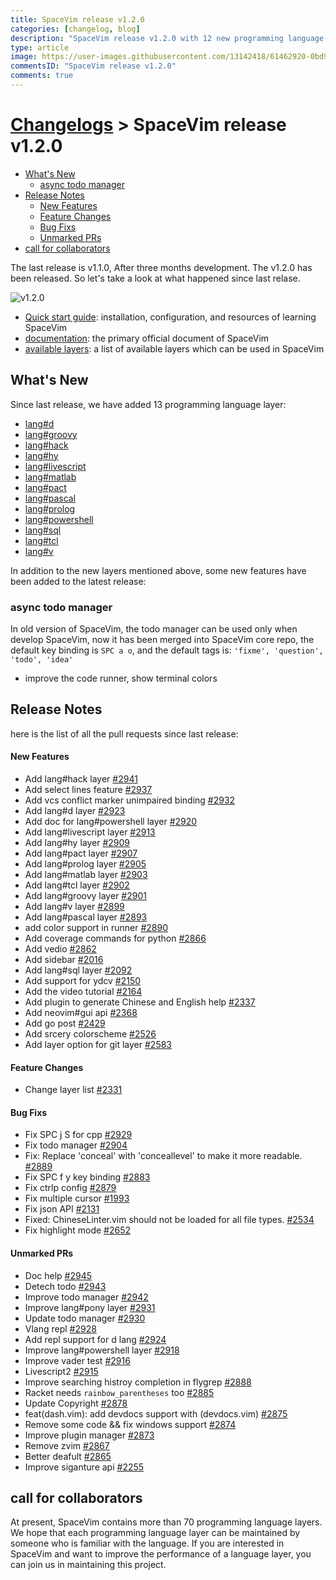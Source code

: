 ```yaml
---
title: SpaceVim release v1.2.0
categories: [changelog, blog]
description: "SpaceVim release v1.2.0 with 12 new programming language layers and ton of bug fixs and new features."
type: article
image: https://user-images.githubusercontent.com/13142418/61462920-0bd9d000-a9a6-11e9-8e1f-c70d6ec6ca1e.png
commentsID: "SpaceVim release v1.2.0"
comments: true
---
```


# [Changelogs](../development#changelog) > SpaceVim release v1.2.0

<!-- vim-markdown-toc GFM -->

- [What's New](#whats-new)
  - [async todo manager](#async-todo-manager)
- [Release Notes](#release-notes)
    - [New Features](#new-features)
    - [Feature Changes](#feature-changes)
    - [Bug Fixs](#bug-fixs)
    - [Unmarked PRs](#unmarked-prs)
- [call for collaborators](#call-for-collaborators)

<!-- vim-markdown-toc -->


The last release is v1.1.0, After three months development.
The v1.2.0 has been released. So let's take a look at what happened since last relase.

![v1.2.0](https://user-images.githubusercontent.com/13142418/61462920-0bd9d000-a9a6-11e9-8e1f-c70d6ec6ca1e.png)

- [Quick start guide](../quick-start-guide/): installation, configuration, and resources of learning SpaceVim
- [documentation](../documentation/): the primary official document of SpaceVim
- [available layers](../layers/): a list of available layers which can be used in SpaceVim

## What's New

Since last release, we have added 13 programming language layer:

- [lang#d](../layers/lang/d/)
- [lang#groovy](../layers/lang/groovy/)
- [lang#hack](../layers/lang/hack/)
- [lang#hy](../layers/lang/hy/)
- [lang#livescript](../layers/lang/livescript/)
- [lang#matlab](../layers/lang/matlab/)
- [lang#pact](../layers/lang/pact/)
- [lang#pascal](../layers/lang/pascal/)
- [lang#prolog](../layers/lang/prolog/)
- [lang#powershell](../layers/lang/powershell/)
- [lang#sql](../layers/lang/sql/)
- [lang#tcl](../layers/lang/tcl/)
- [lang#v](../layers/lang/v/)


In addition to the new layers mentioned above, some new features have been added to the latest release:

### async todo manager

In old version of SpaceVim, the todo manager can be used only when develop SpaceVim, now it has been merged into SpaceVim core repo,
the default key binding is `SPC a o`, and the default tags is: `'fixme', 'question', 'todo', 'idea'`

- improve the code runner, show terminal colors


## Release Notes

here is the list of all the pull requests since last release:

#### New Features

- Add lang#hack layer [#2941](https://github.com/SpaceVim/SpaceVim/pull/2941)
- Add select lines feature [#2937](https://github.com/SpaceVim/SpaceVim/pull/2937)
- Add vcs conflict marker unimpaired binding [#2932](https://github.com/SpaceVim/SpaceVim/pull/2932)
- Add lang#d layer [#2923](https://github.com/SpaceVim/SpaceVim/pull/2923)
- Add doc for lang#powershell layer [#2920](https://github.com/SpaceVim/SpaceVim/pull/2920)
- Add lang#livescript layer [#2913](https://github.com/SpaceVim/SpaceVim/pull/2913)
- Add lang#hy layer [#2909](https://github.com/SpaceVim/SpaceVim/pull/2909)
- Add lang#pact layer [#2907](https://github.com/SpaceVim/SpaceVim/pull/2907)
- Add lang#prolog layer [#2905](https://github.com/SpaceVim/SpaceVim/pull/2905)
- Add lang#matlab layer [#2903](https://github.com/SpaceVim/SpaceVim/pull/2903)
- Add lang#tcl layer [#2902](https://github.com/SpaceVim/SpaceVim/pull/2902)
- Add lang#groovy layer [#2901](https://github.com/SpaceVim/SpaceVim/pull/2901)
- Add lang#v layer [#2899](https://github.com/SpaceVim/SpaceVim/pull/2899)
- Add lang#pascal layer [#2893](https://github.com/SpaceVim/SpaceVim/pull/2893)
- add color support in runner [#2890](https://github.com/SpaceVim/SpaceVim/pull/2890)
- Add coverage commands for python [#2866](https://github.com/SpaceVim/SpaceVim/pull/2866)
- Add vedio [#2862](https://github.com/SpaceVim/SpaceVim/pull/2862)
- Add sidebar [#2016](https://github.com/SpaceVim/SpaceVim/pull/2016)
- Add lang#sql layer [#2092](https://github.com/SpaceVim/SpaceVim/pull/2092)
- Add support for ydcv [#2150](https://github.com/SpaceVim/SpaceVim/pull/2150)
- Add the video tutorial [#2164](https://github.com/SpaceVim/SpaceVim/pull/2164)
- Add plugin to generate Chinese and English help [#2337](https://github.com/SpaceVim/SpaceVim/pull/2337)
- Add neovim#gui api [#2368](https://github.com/SpaceVim/SpaceVim/pull/2368)
- Add go post [#2429](https://github.com/SpaceVim/SpaceVim/pull/2429)
- Add srcery colorscheme [#2526](https://github.com/SpaceVim/SpaceVim/pull/2526)
- Add layer option for git layer [#2583](https://github.com/SpaceVim/SpaceVim/pull/2583)

#### Feature Changes

- Change layer list [#2331](https://github.com/SpaceVim/SpaceVim/pull/2331)

#### Bug Fixs

- Fix SPC j S for cpp [#2929](https://github.com/SpaceVim/SpaceVim/pull/2929)
- Fix todo manager [#2904](https://github.com/SpaceVim/SpaceVim/pull/2904)
- Fix: Replace 'conceal' with 'conceallevel' to make it more readable. [#2889](https://github.com/SpaceVim/SpaceVim/pull/2889)
- Fix SPC f y key binding [#2883](https://github.com/SpaceVim/SpaceVim/pull/2883)
- Fix ctrlp config [#2879](https://github.com/SpaceVim/SpaceVim/pull/2879)
- Fix multiple cursor [#1993](https://github.com/SpaceVim/SpaceVim/pull/1993)
- Fix json API [#2131](https://github.com/SpaceVim/SpaceVim/pull/2131)
- Fixed: ChineseLinter.vim should not be loaded for all file types. [#2534](https://github.com/SpaceVim/SpaceVim/pull/2534)
- Fix highlight mode [#2652](https://github.com/SpaceVim/SpaceVim/pull/2652)

#### Unmarked PRs

- Doc help [#2945](https://github.com/SpaceVim/SpaceVim/pull/2945)
- Detech todo [#2943](https://github.com/SpaceVim/SpaceVim/pull/2943)
- Improve todo manager [#2942](https://github.com/SpaceVim/SpaceVim/pull/2942)
- Improve lang#pony layer [#2931](https://github.com/SpaceVim/SpaceVim/pull/2931)
- Update todo manager [#2930](https://github.com/SpaceVim/SpaceVim/pull/2930)
- Vlang repl [#2928](https://github.com/SpaceVim/SpaceVim/pull/2928)
- Add repl support for d lang [#2924](https://github.com/SpaceVim/SpaceVim/pull/2924)
- Improve lang#powershell layer [#2918](https://github.com/SpaceVim/SpaceVim/pull/2918)
- Improve vader test [#2916](https://github.com/SpaceVim/SpaceVim/pull/2916)
- Livescript2 [#2915](https://github.com/SpaceVim/SpaceVim/pull/2915)
- Improve searching histroy completion in flygrep [#2888](https://github.com/SpaceVim/SpaceVim/pull/2888)
- Racket needs `rainbow_parentheses` too [#2885](https://github.com/SpaceVim/SpaceVim/pull/2885)
- Update Copyright [#2878](https://github.com/SpaceVim/SpaceVim/pull/2878)
- feat(dash.vim): add devdocs support with (devdocs.vim) [#2875](https://github.com/SpaceVim/SpaceVim/pull/2875)
- Remove some code && fix windows support [#2874](https://github.com/SpaceVim/SpaceVim/pull/2874)
- Improve plugin manager [#2873](https://github.com/SpaceVim/SpaceVim/pull/2873)
- Remove zvim [#2867](https://github.com/SpaceVim/SpaceVim/pull/2867)
- Better deafult [#2865](https://github.com/SpaceVim/SpaceVim/pull/2865)
- Improve siganture api [#2255](https://github.com/SpaceVim/SpaceVim/pull/2255)

## call for collaborators

At present, SpaceVim contains more than 70 programming language layers.
We hope that each programming language layer can be maintained by someone who is familiar with the language.
If you are interested in SpaceVim and want to improve the performance of a language layer,
you can join us in maintaining this project.
